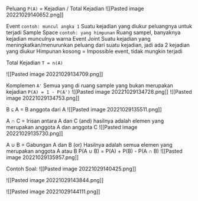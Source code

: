 Peluang `P(A)` = Kejadian / Total Kejadian
![[Pasted image 20221029140652.png]]


Event `contoh: muncul angka 1`
	Suatu kejadian yang diukur peluangnya untuk terjadi
Sample Space `contoh: yang himpunan`
	Ruang sampel, banyaknya kejadian munculnya warna
Event Joint
	Suatu kejadian yang meningkatkan/menurunkan peluang dari suatu kejadian, jadi ada 2 kejadian yang diukur
Himpunan kosong = Impossible event, tidak mungkin terjadi

Total Kejadian `T = n(A)`

![[Pasted image 20221029134709.png]]

Komplemen `A'`
	Semua yang di ruang sample yang bukan merupakan kejadian
`P(A) = 1 - P(A')`
![[Pasted image 20221029134728.png]]
![[Pasted image 20221029134753.png]]

B `⊆` A = B anggota dari A
![[Pasted image 20221029135511.png]]

A ∩ C = Irisan antara A dan C (and)
	hasilnya adalah elemen yang merupakan anggota A dan anggota C
![[Pasted image 20221029135730.png]]

A ∪ B = Gabungan A dan B (or)
Hasilnya adalah semua elemen yang merupakan anggota A atau B
P(A ∪ B) = P(A) + P(B) - P(A ∩ B)
![[Pasted image 20221029135957.png]]

Contoh Soal: 
![[Pasted image 20221029140425.png]]

![[Pasted image 20221029143844.png]]


![[Pasted image 20221029144111.png]]














